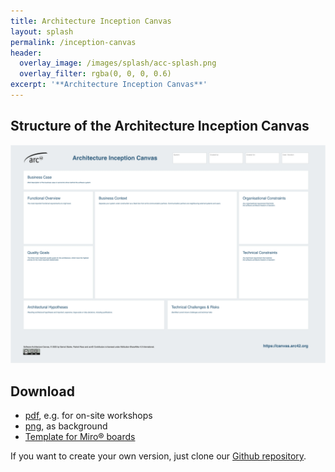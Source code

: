 ```yaml
---
title: Architecture Inception Canvas
layout: splash
permalink: /inception-canvas
header:
  overlay_image: /images/splash/acc-splash.png
  overlay_filter: rgba(0, 0, 0, 0.6)
excerpt: '**Architecture Inception Canvas**'
---
```


## Structure of the Architecture Inception Canvas

![](images/canvas/architecture-inception-canvas.webp)

## Download

- [pdf](/downloads/architecture-inception-canvas.pdf), e.g. for on-site workshops
- [png](/downloads/architecture-inception-canvas.png), as background
- [Template for Miro® boards]()

If you want to create your own version, just clone our [Github repository](https://github.com/arc42/canvas.arc42.org-site).

